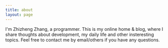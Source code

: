 ```yaml
---
title: about
layout: page
---
```


I'm Zhizheng Zhang, a programmer. This is my online home & blog, where I share thoughts about development, my daily life and other insteresting topics. Feel free to contact me by email/others if you have any questions.
